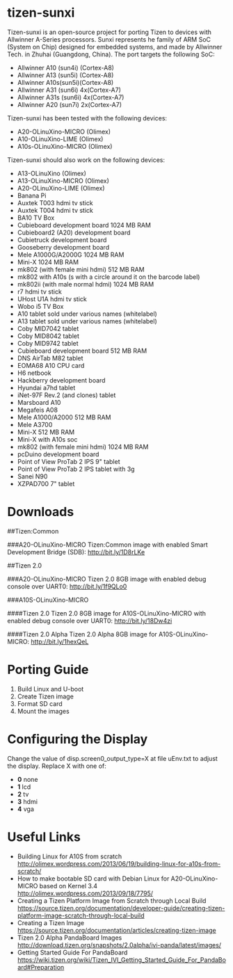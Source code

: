 tizen-sunxi
===========

Tizen-sunxi is an open-source project for porting Tizen to devices with Allwinner A-Series processors. Sunxi represents he family of ARM SoC (System on Chip) designed for embedded systems, and made by Allwinner Tech. in Zhuhai (Guangdong, China). The port targets the following SoC:
* Allwinner A10 (sun4i) (Cortex-A8)
* Allwinner A13 (sun5i) (Cortex-A8)
* Allwinner A10s(sun5i)(Cortex-A8)
* Allwinner A31 (sun6i) 4x(Cortex-A7)
* Allwinner A31s (sun6i) 4x(Cortex-A7)
* Allwinner A20 (sun7i) 2x(Cortex-A7)

Tizen-sunxi has been tested with the following devices:
* A20-OLinuXino-MICRO (Olimex)
* A10-OLinuXino-LIME (Olimex)
* A10s-OLinuXino-MICRO (Olimex)

Tizen-sunxi should also work on the following devices:
* A13-OLinuXino (Olimex)
* A13-OLinuXino-MICRO (Olimex)
* A20-OLinuXino-LIME (Olimex)
* Banana Pi
* Auxtek T003 hdmi tv stick
* Auxtek T004 hdmi tv stick
* BA10 TV Box
* Cubieboard development board 1024 MB RAM
* Cubieboard2 (A20) development board
* Cubietruck development board
* Gooseberry development board
* Mele A1000G/A2000G 1024 MB RAM
* Mini-X 1024 MB RAM
* mk802 (with female mini hdmi) 512 MB RAM
* mk802 with A10s (s with a circle around it on the barcode label)
* mk802ii (with male normal hdmi) 1024 MB RAM
* r7 hdmi tv stick
* UHost U1A hdmi tv stick
* Wobo i5 TV Box
* A10 tablet sold under various names (whitelabel)
* A13 tablet sold under various names (whitelabel)
* Coby MID7042 tablet
* Coby MID8042 tablet
* Coby MID9742 tablet
* Cubieboard development board 512 MB RAM
* DNS AirTab M82 tablet
* EOMA68 A10 CPU card
* H6 netbook
* Hackberry development board
* Hyundai a7hd tablet
* iNet-97F Rev.2 (and clones) tablet
* Marsboard A10
* Megafeis A08
* Mele A1000/A2000 512 MB RAM
* Mele A3700
* Mini-X 512 MB RAM
* Mini-X with A10s soc
* mk802 (with female mini hdmi) 1024 MB RAM
* pcDuino development board
* Point of View ProTab 2 IPS 9" tablet
* Point of View ProTab 2 IPS tablet with 3g
* Sanei N90
* XZPAD700 7" tablet

Downloads
===========

##Tizen:Common

###A20-OLinuXino-MICRO
Tizen:Common image with enabled Smart Development Bridge (SDB): http://bit.ly/1D8rLKe

##Tizen 2.0

###A20-OLinuXino-MICRO
Tizen 2.0 8GB image with enabled debug console over UART0: http://bit.ly/1f9QLo0

###A10S-OLinuXino-MICRO

####Tizen 2.0
Tizen 2.0 8GB image for A10S-OLinuXino-MICRO with enabled debug console over UART0: http://bit.ly/18Dw4zi

####Tizen 2.0 Alpha
Tizen 2.0 Alpha 8GB image for A10S-OLinuXino-MICRO: http://bit.ly/1hexQeL

Porting Guide
===========
1. Build Linux and U-boot
2. Create Tizen image
3. Format SD card
4. Mount the images

Configuring the Display
===========
Change the value of disp.screen0_output_type=X at file uEnv.txt to adjust the display. Replace X with one of: 
* **0** none
* **1** lcd
* **2** tv
* **3** hdmi
* **4** vga

Useful Links
===========
* Building Linux for A10S from scratch http://olimex.wordpress.com/2013/06/19/building-linux-for-a10s-from-scratch/
* How to make bootable SD card with Debian Linux for A20-OLinuXino-MICRO based on Kernel 3.4 http://olimex.wordpress.com/2013/09/18/7795/
* Creating a Tizen Platform Image from Scratch through Local Build https://source.tizen.org/documentation/developer-guide/creating-tizen-platform-image-scratch-through-local-build
* Creating a Tizen Image https://source.tizen.org/documentation/articles/creating-tizen-image
* Tizen 2.0 Alpha PandaBoard Images http://download.tizen.org/snapshots/2.0alpha/ivi-panda/latest/images/
* Getting Started Guide For PandaBoard https://wiki.tizen.org/wiki/Tizen_IVI_Getting_Started_Guide_For_PandaBoard#Preparation

